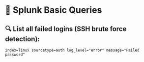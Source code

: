 # 🧠 Splunk Basic Queries

## 🔍 List all failed logins (SSH brute force detection):
```spl
index=linux sourcetype=auth log_level="error" message="Failed password"
